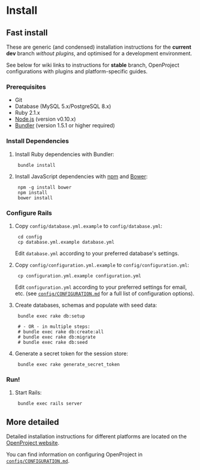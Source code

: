 <!---- copyright
OpenProject is a project management system.
Copyright (C) 2012-2014 the OpenProject Foundation (OPF)

This program is free software; you can redistribute it and/or
modify it under the terms of the GNU General Public License version 3.

OpenProject is a fork of ChiliProject, which is a fork of Redmine. The copyright follows:
Copyright (C) 2006-2013 Jean-Philippe Lang
Copyright (C) 2010-2013 the ChiliProject Team

This program is free software; you can redistribute it and/or
modify it under the terms of the GNU General Public License
as published by the Free Software Foundation; either version 2
of the License, or (at your option) any later version.

This program is distributed in the hope that it will be useful,
but WITHOUT ANY WARRANTY; without even the implied warranty of
MERCHANTABILITY or FITNESS FOR A PARTICULAR PURPOSE.  See the
GNU General Public License for more details.

You should have received a copy of the GNU General Public License
along with this program; if not, write to the Free Software
Foundation, Inc., 51 Franklin Street, Fifth Floor, Boston, MA  02110-1301, USA.

See doc/COPYRIGHT.rdoc for more details.

++-->

# Install

## Fast install

These are generic (and condensed) installation instructions for the **current dev** branch *without plugins*, and optimised for a development environment.

See below for wiki links to instructions for **stable** branch, OpenProject configurations with plugins and platform-specific guides.

### Prerequisites

* Git
* Database (MySQL 5.x/PostgreSQL 8.x)
* Ruby 2.1.x
* [Node.js] (version v0.10.x)
* [Bundler] (version 1.5.1 or higher required)

### Install Dependencies

1. Install Ruby dependencies with Bundler:

        bundle install

2. Install JavaScript dependencies with [npm] and [Bower]:

        npm -g install bower
        npm install
        bower install

### Configure Rails

1. Copy `config/database.yml.example` to `config/database.yml`:

        cd config
        cp database.yml.example database.yml

   Edit `database.yml` according to your preferred database's settings.

2. Copy `config/configuration.yml.example` to `config/configuration.yml`:

        cp configuration.yml.example configuration.yml

   Edit `configuration.yml` according to your preferred settings for email, etc. (see [`config/CONFIGURATION.md`](CONFIGURATION.md) for a full list of configuration options).

3. Create databases, schemas and populate with seed data:

        bundle exec rake db:setup

        # - OR - in multiple steps:
        # bundle exec rake db:create:all
        # bundle exec rake db:migrate
        # bundle exec rake db:seed

4. Generate a secret token for the session store:

        bundle exec rake generate_secret_token

### Run!

1. Start Rails:

        bundle exec rails server


## More detailed

Detailed installation instructions for different platforms are located on the [OpenProject website](https://www.openproject.org/projects/openproject/wiki/Download_and_Installation).

You can find information on configuring OpenProject in [`config/CONFIGURATION.md`](CONFIGURATION.md).

[Node.js]:http://nodejs.org/
[Bundler]:http://bundler.io/
[npm]:https://www.npmjs.org/
[Bower]:http://bower.io/
